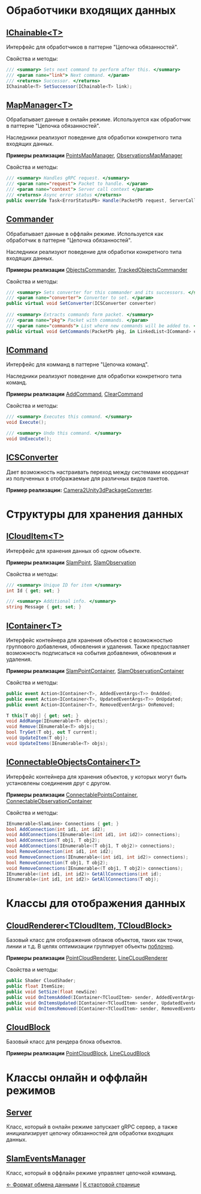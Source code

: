 # Обработчики входящих данных

## [IChainable\<T\>](../Assets/Scripts/Common/IChainable.cs)

Интерфейс для обработчиков в паттерне "Цепочка обязанностей".

Свойства и методы:
```c#
/// <summary> Sets next command to perform after this. </summary>
/// <param name="link"> Next command. </param>
/// <returns> Successor. </returns>
IChainable<T> SetSuccessor(IChainable<T> link);
```

## [MapManager\<T\>](../Assets/Scripts/Online/GrpcServices/MapManager.cs)

Обрабатывает данные в онлайн режиме. Используется как обработчик в паттерне "Цепочка обязанностей".

Наследники реализуют поведение для обработки конкретного типа входящих данных.

**Примеры реализации** [PointsMapManager](../Assets/Scripts/Online/GrpcServices/PointsMapManager.cs),
[ObservationsMapManager](../Assets/Scripts/Online/GrpcServices/ObservationsMapManager.cs)

Свойства и методы:
```c#
/// <summary> Handles gRPC request. </summary>
/// <param name="request"> Packet to handle. </param>
/// <param name="context"> Server call context </param>
/// <returns> Async error status </returns>
public override Task<ErrorStatusPb> Handle(PacketPb request, ServerCallContext context)
```

## [Commander](../Assets/Scripts/Common/Commands/Commander.cs)

Обрабатывает данные в оффлайн режиме. Используется как обработчик в паттерне "Цепочка обязанностей".

Наследники реализуют поведение для обработки конкретного типа входящих данных.

**Примеры реализации** [ObjectsCommander](../Assets/Scripts/Offline/Commanders/ObjectsCommander.cs),
[TrackedObjectsCommander](../Assets/Scripts/Offline/Commanders/TrackedObjectsCommander.cs)

Свойства и методы:
```c#
/// <summary> Sets converter for this commander and its successors. </summary>
/// <param name="converter"> Converter to set. </param>
public virtual void SetConverter(ICSConverter converter)
    
/// <summary> Extracts commands form packet. </summary>
/// <param name="pkg"> Packet with commands. </param>
/// <param name="commands"> List where new commands will be added to. </param>
public virtual void GetCommands(PacketPb pkg, in LinkedList<ICommand> commands)
```

## [ICommand](../Assets/Scripts/Common/Commands/ICommand.cs)

Интерфейс для комманд в паттерне "Цепочка команд".

Наследники реализуют поведение для обработки конкретного типа команд.

**Примеры реализации** [AddCommand](../Assets/Scripts/Common/Commands/Generic/AddCommand.cs),
[ClearCommand](../Assets/Scripts/Common/Commands/Generic/ClearCommand.cs)

Свойства и методы:
```c#
/// <summary> Executes this command. </summary>
void Execute();

/// <summary> Undo this command. </summary>
void UnExecute();
```

## [ICSConverter](../Assets/Scripts/Common/Data/Converters/ICSConverter.cs)

Дает возможность настраивать переход между системами координат из полученных в отображаемые для различных видов пакетов.

**Пример реализации:** [Camera2Unity3dPackageConverter](../Assets/Scripts/Common/Data/Converters/Camera2Unity3dPackageConverter.cs).

# Структуры для хранения данных

## [ICloudItem\<T\>](../Assets/Scripts/Common/Data/PackageObjects/ICloudItem.cs)

Интерфейс для хранения данных об одном объекте.

**Примеры реализации** [SlamPoint](../Assets/Scripts/Common/Data/PackageObjects/SlamPoint.cs),
[SlamObservation](../Assets/Scripts/Common/Data/PackageObjects/SlamObservation.cs)

Свойства и методы:
```c#
/// <summary> Unique ID for item </summary>
int Id { get; set; }

/// <summary> Additional info. </summary>
string Message { get; set; }
```

## [IContainer\<T\>](../Assets/Scripts/Common/Containers/IContainer.cs)

Интерфейс контейнера для хранения объектов с возможностью группового добавления, обновления и удаления.
Также предоставляет возможность подписаться на события добавления, обновления и удаления.

**Примеры реализации** [SlamPointContainer](../Assets/Scripts/Common/Containers/SlamPointsContainer.cs),
[SlamObservationContainer](../Assets/Scripts/Common/Containers/SlamObservationsContainer.cs)

Свойства и методы:
```c#
public event Action<IContainer<T>, AddedEventArgs<T>> OnAdded;
public event Action<IContainer<T>, UpdatedEventArgs<T>> OnUpdated;
public event Action<IContainer<T>, RemovedEventArgs> OnRemoved;

T this[T obj] { get; set; }
void AddRange(IEnumerable<T> objects);
void Remove(IEnumerable<T> objs);
bool TryGet(T obj, out T current);
void UpdateItem(T obj);
void UpdateItems(IEnumerable<T> objs);
```

## [IConnectableObjectsContainer\<T\>](../Assets/Scripts/Common/Containers/Connectable/IConnectableObjectsContainer.cs)

Интерфейс контейнера для хранения объектов, у которых могут быть установлены соединения друг с другом.

**Примеры реализации** [ConnectablePointsContainer](../Assets/Scripts/Common/Containers/Connectable/ConnectablePointsContainer.cs),
[ConnectableObservationContainer](../Assets/Scripts/Common/Containers/Connectable/ConnectableObjectsContainer.cs)

Свойства и методы:
```c#
IEnumerable<SlamLine> Connections { get; }
bool AddConnection(int id1, int id2);
void AddConnections(IEnumerable<(int id1, int id2)> connections);
bool AddConnection(T obj1, T obj2);
void AddConnections(IEnumerable<(T obj1, T obj2)> connections);
bool RemoveConnection(int id1, int id2);
void RemoveConnections(IEnumerable<(int id1, int id2)> connections);
bool RemoveConnection(T obj1, T obj2);
void RemoveConnections(IEnumerable<(T obj1, T obj2)> connections);
IEnumerable<(int id1, int id2)> GetAllConnections(int id);
IEnumerable<(int id1, int id2)> GetAllConnections(T obj);
```

# Классы для отображения данных

## [CloudRenderer\<TCloudItem, TCloudBlock\>](../Assets/Scripts/Common/Clouds/CloudRenderer.cs)

Базовый класс для отображения облаков объектов, таких как точки, линии и т.д.
В целях оптимизации группирует объекты [поблочно](#CloudBlock).

**Примеры реализации** [PointCloudRenderer](../Assets/Scripts/Common/Clouds/PointCloudRenderer.cs),
[LineCLoudRenderer](../Assets/Scripts/Common/Clouds/LineCloudRenderer.cs)

Свойства и методы:
```c#
public Shader CloudShader;
public float ItemSize;
public void SetSize(float newSize)
public void OnItemsAdded(IContainer<TCloudItem> sender, AddedEventArgs<TCloudItem> e)
public void OnItemsUpdated(IContainer<TCloudItem> sender, UpdatedEventArgs<TCloudItem> e)
public void OnItemsRemoved(IContainer<TCloudItem> sender, RemovedEventArgs e)
```

## [CloudBlock](../Assets/Scripts/Common/Clouds/CloudBlock.cs)

Базовый класс для рендера блока объектов.

**Примеры реализации** [PointCloudBlock](../Assets/Scripts/Common/Clouds/PointCloudBlock.cs),
[LineCLoudBlock](../Assets/Scripts/Common/Clouds/LineCloudBlock.cs)

# Классы онлайн и оффлайн режимов

## [Server](../Assets/Scripts/Online/Server.cs)

Класс, который в онлайн режиме запускает gRPC сервер, а также инициализирует цепочку обязанностей для обработки входящих данных.

## [SlamEventsManager](../Assets/Scripts/Offline/SlamEventsManager.cs)

Класс, который в оффлайн режиме управляет цепочкой комманд.

[<- Формат обмена данными](Data-RU.md) | [К стартовой странице](Home-RU.md)